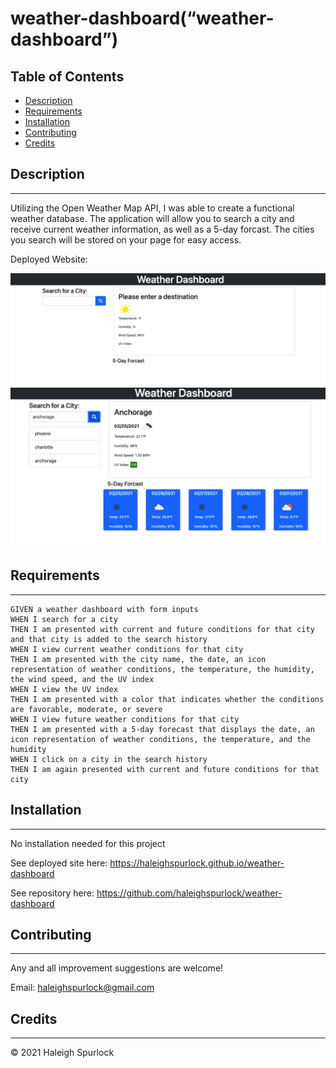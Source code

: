 # **weather-dashboard(“weather-dashboard”)**

## Table of Contents

* [Description](#description)
* [Requirements](#requirements)
* [Installation](#installation)
* [Contributing](#contributing)
* [Credits](#credits)

## Description
---
Utilizing the Open Weather Map API, I was able to create a functional weather database. The application will allow you to search a city and receive current weather information, as well as a 5-day forcast. The cities you search will be stored on your page for easy access. 

Deployed Website: 

![Work Day Scheduler](assets/images/weather-home.png)
![Work Day Scheduler](assets/images/weather-city.png)

## Requirements
---
```
GIVEN a weather dashboard with form inputs
WHEN I search for a city
THEN I am presented with current and future conditions for that city and that city is added to the search history
WHEN I view current weather conditions for that city
THEN I am presented with the city name, the date, an icon representation of weather conditions, the temperature, the humidity, the wind speed, and the UV index
WHEN I view the UV index
THEN I am presented with a color that indicates whether the conditions are favorable, moderate, or severe
WHEN I view future weather conditions for that city
THEN I am presented with a 5-day forecast that displays the date, an icon representation of weather conditions, the temperature, and the humidity
WHEN I click on a city in the search history
THEN I am again presented with current and future conditions for that city
```

## Installation
---
No installation needed for this project

See deployed site here: https://haleighspurlock.github.io/weather-dashboard

See repository here: https://github.com/haleighspurlock/weather-dashboard
## Contributing
---

Any and all improvement suggestions are welcome! 

Email: haleighspurlock@gmail.com

## Credits
---
© 2021 Haleigh Spurlock
